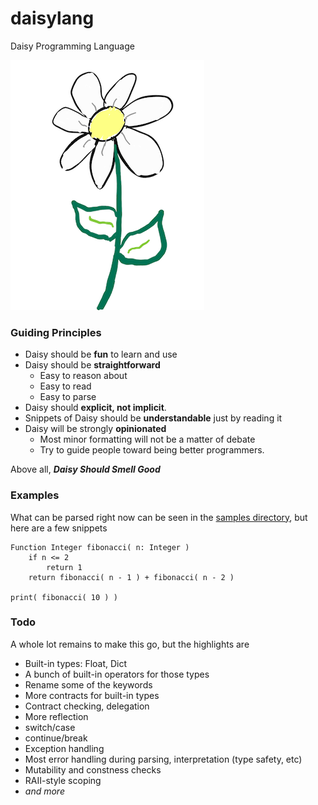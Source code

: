 # daisylang
Daisy Programming Language

![alt text](docs/daisy_small.png "Hand-drawn daisy")

### Guiding Principles
+ Daisy should be **fun** to learn and use
+ Daisy should be **straightforward**
  - Easy to reason about
  - Easy to read
  - Easy to parse
+ Daisy should **explicit, not implicit**.
+ Snippets of Daisy should be **understandable** just by reading it
+ Daisy will be strongly **opinionated**
  - Most minor formatting will not be a matter of debate
  - Try to guide people toward being better programmers.

Above all, **_Daisy Should Smell Good_**

### Examples

What can be parsed right now can be seen in the [samples directory](samples/),
but here are a few snippets

```
Function Integer fibonacci( n: Integer )
    if n <= 2
        return 1
    return fibonacci( n - 1 ) + fibonacci( n - 2 )

print( fibonacci( 10 ) )
```

### Todo

A whole lot remains to make this go, but the highlights are
+ Built-in types: Float, Dict
+ A bunch of built-in operators for those types
+ Rename some of the keywords
+ More contracts for built-in types
+ Contract checking, delegation
+ More reflection
+ switch/case
+ continue/break
+ Exception handling
+ Most error handling during parsing, interpretation (type safety, etc)
+ Mutability and constness checks
+ RAII-style scoping
+ *and more*
